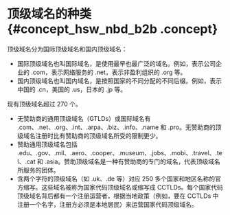# 顶级域名的种类 {#concept_hsw_nbd_b2b .concept}

顶级域名分为国际顶级域名和国内顶级域名：

-   国际顶级域名也叫国际域名，是使用最早也最广泛的域名。例如，表示公司企业的 .com，表示网络服务的 .net，表示非盈利组织的 .org 等。
-   国内顶级域名也叫国内域名，是按照国家的不同分配的不同后缀。例如，表示中国的 .cn，美国的 .us，日本的 .jp 等。

现有顶级域名超过 270 个。

-   无赞助商的通用顶级域名（GTLDs）或国际域名有 .com、.net、.org、.int、.arpa、.biz、.info、.name 和 .pro。无赞助商的顶级域名注册时比有赞助商的顶级域名所受的限制更少。
-   赞助通用顶级域名包括 .edu、.gov、.mil、.aero、.cooper、.museum、.jobs、.mobi、.travel、.tel、.cat 和 .asia。赞助顶级域名是一种有赞助商的专门的域名，代表顶级域名所服务的团体。
-   含两个字符的顶级域名（如 .uk、.de 等）对应 250 多个国家和地区名称的官方缩写。这些域名被称为国家代码顶级域名或缩写成 CCTLDs。每个国家代码顶级域名背后都有一个注册运营者，根据当地政策（例如，要在 CCTLDs 中注册一个名字，注册方必须是本地居民）来运营国家代码顶级域名。

